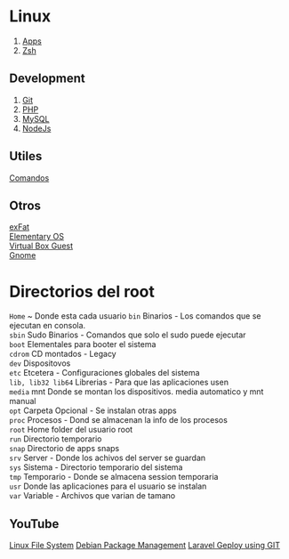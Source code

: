 # Linux

1. [Apps](./apps.md)
2. [Zsh](./zsh.md)

## Development
1. [Git](./git.md)
1. [PHP](./php.md)
2. [MySQL](./mysql.md)
3. [NodeJs](./nodejs.md)

## Utiles
[Comandos](./comandos.md)

## Otros
[exFat](./exfat.md)  
[Elementary OS](./elementary_os.md)  
[Virtual Box Guest](./virtual_box.md)  
[Gnome](./gnome.md)  

# Directorios del root
`Home` ~ Donde esta cada usuario
`bin` Binarios - Los comandos que se ejecutan en consola.  
`sbin` Sudo Binarios - Comandos que solo el sudo puede ejecutar  
`boot` Elementales para booter el sistema  
`cdrom` CD montados - Legacy  
`dev` Dispositovos  
`etc` Etcetera - Configuraciones globales del sistema  
`lib, lib32 lib64` Librerias - Para que las aplicaciones usen  
`media` mnt Donde se montan los dispositivos. media automatico y mnt manual  
`opt` Carpeta Opcional - Se instalan otras apps  
`proc` Procesos - Dond se almacenan la info de los procesos  
`root` Home folder del usuario root  
`run` Directorio temporario  
`snap` Directorio de apps snaps  
`srv` Server - Donde los achivos del server se guardan  
`sys` Sistema - Directorio temporario del sistema  
`tmp` Temporario - Donde se almacena session temporaria  
`usr` Donde las aplicaciones para el usuario se instalan  
`var` Variable - Archivos que varian de tamano  

## YouTube
[Linux File System](https://www.youtube.com/watch?v=HIXzJ3Rz9po)
[Debian Package Management](https://www.youtube.com/watch?v=HC0J6JRx90o)
[Laravel Geploy using GIT](https://www.youtube.com/watch?v=jbnm6fKvz8o)

